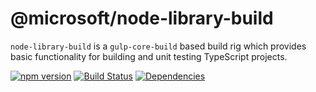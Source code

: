 # @microsoft/node-library-build

`node-library-build` is a `gulp-core-build` based build rig which provides basic functionality for building and unit testing TypeScript projects.

[![npm version](https://badge.fury.io/js/%40microsoft%2Fnode-library-build.svg)](https://badge.fury.io/js/%40microsoft%2Fnode-library-build)
[![Build Status](https://travis-ci.org/Microsoft/node-library-build.svg?branch=master)](https://travis-ci.org/Microsoft/node-library-build)
[![Dependencies](https://david-dm.org/Microsoft/node-library-build.svg)](https://david-dm.org/Microsoft/node-library-build)

